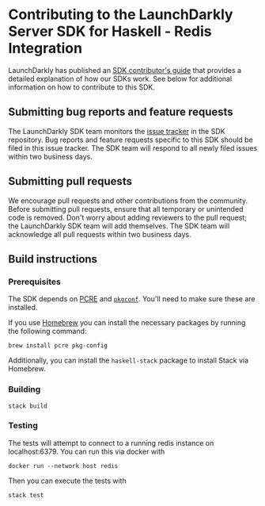 # Contributing to the LaunchDarkly Server SDK for Haskell - Redis Integration

LaunchDarkly has published an [SDK contributor's guide](https://docs.launchdarkly.com/sdk/concepts/contributors-guide) that provides a detailed explanation of how our SDKs work. See below for additional information on how to contribute to this SDK.

## Submitting bug reports and feature requests

The LaunchDarkly SDK team monitors the [issue tracker](https://github.com/launchdarkly/haskell-server-sdk-redis-hedis/issues) in the SDK repository. Bug reports and feature requests specific to this SDK should be filed in this issue tracker. The SDK team will respond to all newly filed issues within two business days.

## Submitting pull requests

We encourage pull requests and other contributions from the community. Before submitting pull requests, ensure that all temporary or unintended code is removed. Don't worry about adding reviewers to the pull request; the LaunchDarkly SDK team will add themselves. The SDK team will acknowledge all pull requests within two business days.

## Build instructions

### Prerequisites

The SDK depends on [PCRE](https://www.pcre.org/) and [`pkgconf`](https://github.com/pkgconf/pkgconf). You'll need to make sure these are installed.

If you use [Homebrew](https://brew.sh/) you can install the necessary packages by running the following command:

```
brew install pcre pkg-config
```

Additionally, you can install the `haskell-stack` package to install Stack via Homebrew.

### Building

```
stack build
```

### Testing

The tests will attempt to connect to a running redis instance on localhost:6379. You can run this via docker with

```
docker run --network host redis
```

Then you can execute the tests with

```
stack test
```
